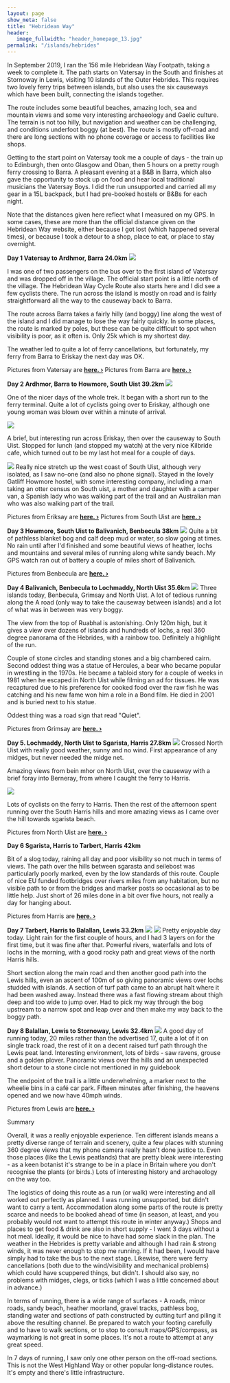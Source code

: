 ```yaml
---
layout: page
show_meta: false
title: "Hebridean Way"
header:
   image_fullwidth: "header_homepage_13.jpg"
permalink: "/islands/hebrides"
---
```

In September 2019, I ran the 156 mile Hebridean Way Footpath, taking a week to complete it. The path starts on Vatersay in the South and finishes at Stornoway in Lewis, visiting 10 islands of the Outer Hebrides. This requires two lovely ferry trips between islands, but also uses the six causeways which have been built, connecting the islands together.

The route includes some beautiful beaches, amazing loch, sea and mountain views and some very interesting archaeology and Gaelic culture. The terrain is not too hilly, but navigation and weather can be challenging, and conditions underfoot boggy (at best). The route is mostly off-road and there are long sections with no phone coverage or access to facilities like shops.

Getting to the start point on Vatersay took me a couple of days - the train up to Edinburgh, then onto Glasgow and Oban, then 5 hours on a pretty rough ferry crossing to Barra. A pleasant evening at a B&B in Barra, which also gave the opportunity to stock up on food and hear local traditional musicians the Vatersay Boys.
I did the run unsupported and carried all my gear in a 15L backpack, but I had pre-booked hostels or B&Bs for each night.

Note that the distances given here reflect what I measured on my GPS. In some cases, these are more than the official distance given on the Hebridean Way website, either because I got lost (which happened several times), or because I took a detour to a shop, place to eat, or place to stay overnight.

**Day 1 Vatersay to Ardhmor, Barra 24.0km**
<img src="{{ site.urlimg }}HebridesDay1.png">

I was one of two passengers on the bus over to the first island of Vatersay and was dropped off in the village. The official start point is a little north of the village. The Hebridean Way Cycle Route also starts here and I did see a few cyclists there. The run across the island is mostly on road and is fairly straightforward all the way to the causeway back to Barra.

The route across Barra takes a fairly hilly (and boggy) line along the west of the island and I did manage to lose the way fairly quickly. In some places, the route is marked by poles, but these can be quite difficult to spot when visibility is poor, as it often is. Only 25k which is my shortest day.

The weather led to quite a lot of ferry cancellations, but fortunately, my ferry from Barra to Eriskay the next day was OK. 

Pictures from Vatersay are **<a href="{{ site.url }}{{ site.baseurl }}/islands/vatersay">here. ›</a>**
Pictures from Barra are **<a href="{{ site.url }}{{ site.baseurl }}/islands/barra">here. ›</a>**

**Day 2 Ardhmor, Barra to Howmore, South Uist 39.2km**
<img src="{{ site.urlimg }}HebridesDay2a.png">

One of the nicer days of the whole trek. It began with a short run to the ferry terminal. Quite a lot of cyclists going over to Eriskay, although one young woman was blown over within a minute of arrival. 

<img src="{{ site.urlimg }}HebridesDay2b.png">

A brief, but interesting run across Eriskay, then over the causeway to South Uist. Stopped for lunch (and stopped my watch) at the very nice Kilbride cafe, which turned out to be my last hot meal for a couple of days.

<img src="{{ site.urlimg }}HebridesDay2c.png">
Really nice stretch up the west coast of South Uist, although very isolated, as I saw no-one (and also no phone signal).
Stayed in the lovely Gatliff Howmore hostel, with some interesting company, including a man taking an otter census on South uist, a mother and daughter with a camper van, a Spanish lady who was walking part of the trail and an Australian man who was also walking part of the trail. 

Pictures from Eriksay are **<a href="{{ site.url }}{{ site.baseurl }}/islands/eriksay">here. ›</a>**
Pictures from South Uist are **<a href="{{ site.url }}{{ site.baseurl }}/islands/southuist">here. ›</a>**

**Day 3 Howmore, South Uist to Balivanich, Benbecula 38km**
<img src="{{ site.urlimg }}HebridesDay3.png">
Quite a bit of pathless blanket bog and calf deep mud or water, so slow going at times. No rain until after I'd finished and some beautiful views of heather, lochs and mountains and several miles of running along white sandy beach. My GPS watch ran out of battery a couple of miles short of Balivanich.

Pictures from Benbecula are **<a href="{{ site.url }}{{ site.baseurl }}/islands/benbecula">here. ›</a>**

**Day 4 Balivanich, Benbecula to Lochmaddy, North Uist 35.6km**
<img src="{{ site.urlimg }}HebridesDay4.png">
Three islands today, Benbecula, Grimsay and North Uist. A lot of tedious running along the A road (only way to take the causeway between islands) and a lot of what was in between was very boggy.

The view from the top of Ruabhal is astonishing. Only 120m high, but it gives a view over dozens of islands and hundreds of lochs, a real 360 degree panorama of the Hebrides, with a rainbow too. Definitely a highlight of the run.

Couple of stone circles and standing stones and a big chambered cairn. Second oddest thing was a statue of Hercules, a bear who became popular in wrestling in the 1970s. He became a tabloid story for a couple of weeks in 1981 when he escaped in North Uist while filming an ad for tissues. He was recaptured due to his preference for cooked food over the raw fish he was catching and his new fame won him a role in a Bond film. He died in 2001 and is buried next to his statue.

Oddest thing was a road sign that read "Quiet".

Pictures from Grimsay are **<a href="{{ site.url }}{{ site.baseurl }}/islands/grimsay">here. ›</a>**

**Day 5. Lochmaddy, North Uist to Sgarista, Harris 27.8km**
<img src="{{ site.urlimg }}HebridesDay5a.png">
Crossed North Uist with really good weather, sunny and no wind. First appearance of any midges, but never needed the midge net.

Amazing views from bein mhor on North Uist, over the causeway with a brief foray into Berneray, from where I caught the ferry to Harris. 

<img src="{{ site.urlimg }}HebridesDay5b.png">

Lots of cyclists on the ferry to Harris. Then the rest of the afternoon spent running over the South Harris hills and more amazing views as I came over the hill towards sgarista beach.

Pictures from North Uist are **<a href="{{ site.url }}{{ site.baseurl }}/islands/northuist">here. ›</a>**

**Day 6 Sgarista, Harris to Tarbert, Harris 42km**

Bit of a slog today, raining all day and poor visibility so not much in terms of views. The path over the hills between sgarasta and seilebost was particularly poorly marked, even by the low standards of this route. Couple of nice EU funded footbridges over rivers miles from any habitation, but no visible path to or from the bridges and marker posts so occasional as to be little help. Just short of 26 miles done in a bit over five hours, not really a day for hanging about.

Pictures from Harris are **<a href="{{ site.url }}{{ site.baseurl }}/islands/harris">here. ›</a>**

**Day 7 Tarbert, Harris to Balallan, Lewis 33.2km**
<img src="{{ site.urlimg }}HebridesDay7a.png">
<img src="{{ site.urlimg }}HebridesDay7b.png">
Pretty enjoyable day today. Light rain for the first couple of hours, and I had 3 layers on for the first time, but it was fine after that. Powerful rivers, waterfalls and lots of lochs in the morning, with a good rocky path and great views of the north Harris hills.

Short section along the main road and then another good path into the Lewis hills, even an ascent of 100m of so giving panoramic views over lochs studded with islands. A section of turf path came to an abrupt halt where it had been washed away. Instead there was a fast flowing stream about thigh deep and too wide to jump over. Had to pick my way through the bog upstream to a narrow spot and leap over and then make my way back to the boggy path.

**Day 8 Balallan, Lewis to Stornoway, Lewis 32.4km**
<img src="{{ site.urlimg }}HebridesDay8.png">
A good day of running today, 20 miles rather than the advertised 17, quite a lot of it on single track road, the rest of it on a decent raised turf path through the Lewis peat land. Interesting environment, lots of birds - saw ravens, grouse and a golden plover. Panoramic views over the hills and an unexpected short detour to a stone circle not mentioned in my guidebook

The endpoint of the trail is a little underwhelming, a marker next to the wheelie bins in a café car park. Fifteen minutes after finishing, the heavens opened and we now have 40mph winds.

Pictures from Lewis are **<a href="{{ site.url }}{{ site.baseurl }}/islands/lewis">here. ›</a>**

Summary

Overall, it was a really enjoyable experience. Ten different islands means a pretty diverse range of terrain and scenery, quite a few places with stunning 360 degree views that my phone camera really hasn't done justice to. Even those places (like the Lewis peatlands) that are pretty bleak were interesting - as a keen botanist it's strange to be in a place in Britain where you don't recognise the plants (or birds.) Lots of interesting history and archaeology on the way too.

The logistics of doing this route as a run (or walk) were interesting and all worked out perfectly as planned. I was running unsupported, but didn't want to carry a tent. Accommodation along some parts of the route is pretty scarce and needs to be booked ahead of time (in season, at least, and you probably would not want to attempt this route in winter anyway.) Shops and places to get food & drink are also in short supply - I went 3 days without a hot meal. Ideally, it would be nice to have had some slack in the plan. The weather in the Hebrides is pretty variable and although I had rain & strong winds, it was never enough to stop me running. If it had been, I would have simply had to take the bus to the next stage. Likewise, there were ferry cancellations (both due to the wind/visibility and mechanical problems) which could have scuppered things, but didn't. I should also say, no problems with midges, clegs, or ticks (which I was a little concerned about in advance.)

In terms of running, there is a wide range of surfaces - A roads, minor roads, sandy beach, heather moorland, gravel tracks, pathless bog, standing water and sections of path constructed by cutting turf and piling it above the resulting channel. Be prepared to watch your footing carefully and to have to walk sections, or to stop to consult maps/GPS/compass, as waymarking is not great in some places. It's not a route to attempt at any great speed.

In 7 days of running, I saw only one other person on the off-road sections. This is not the West Highland Way or other popular long-distance routes. It's empty and there's little infrastructure. 
